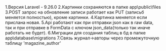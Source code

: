 1.Версия Laravel - 9.26.0
2.Картинки сохраняются в папке app\public\files
3.POST запрос на обновление записи работает как PUT (записьб меняется полностью), кроме картинки.
4.Картинка меняется если прислана новая.
5.Api работают как при отправки json как в raw data, так и при отправке в FormData с ключом json_data(только так иначе работать не будет).
6.Миграции для создания таблиц в бд в папке app\database\migrations
7.Связь журнал->авторы через промежуточную таблицу 'magazine_author'
